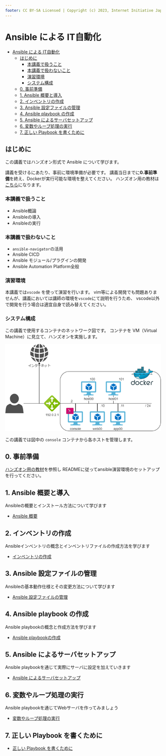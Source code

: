 ```yaml
---
footer: CC BY-SA Licensed | Copyright (c) 2023, Internet Initiative Japan Inc.
---
```


# Ansible による IT自動化

- [Ansible による IT自動化](#ansible-による-it自動化)
  - [はじめに](#はじめに)
    - [本講義で扱うこと](#本講義で扱うこと)
    - [本講義で扱わないこと](#本講義で扱わないこと)
    - [演習環境](#演習環境)
    - [システム構成](#システム構成)
  - [0. 事前準備](#0-事前準備)
  - [1. Ansible 概要と導入](#1-ansible-概要と導入)
  - [2. インベントリの作成](#2-インベントリの作成)
  - [3. Ansible 設定ファイルの管理](#3-ansible-設定ファイルの管理)
  - [4. Ansible playbook の作成](#4-ansible-playbook-の作成)
  - [5. Ansible によるサーバセットアップ](#5-ansible-によるサーバセットアップ)
  - [6. 変数やループ処理の実行](#6-変数やループ処理の実行)
  - [7. 正しい Playbook を書くために](#7-正しい-playbook-を書くために)


## はじめに

この講義ではハンズオン形式で Ansible について学びます。

講義を受けるにあたり、事前に環境準備が必要です。
講義当日までに**0.事前準備**を終え、Dockerが実行可能な環境を整えてください。
ハンズオン用の教材は[こちら](https://github.com/iij/ansible-exercise)になります。


### 本講義で扱うこと

- Ansible概論
- Ansibleの導入
- Ansibleの実行

### 本講義で扱わないこと

- `ansible-navigator`の活用
- Ansible CICD
- Ansible モジュール/プラグインの開発
- Ansible Automation Platform全般

### 演習環境

本講義では`vscode` を使って演習を行います。
vim等による開発でも問題ありませんが、講義においては講師の環境を`vscode`にて説明を行うため、
vscode以外で開発を行う場合は適宜自身で読み替えてください。

### システム構成

この講義で使用するコンテナのネットワーク図です。
コンテナを VM（Virtual Machine）に見立て、ハンズオンを実施します。

![ネットワーク図](./images/network.drawio.png)

この講義では図中の `console` コンテナから各ホストを管理します。

## 0. 事前準備

[ハンズオン用の教材](https://github.com/iij/ansible-exercise)を参照し
READMEに従ってansible演習環境のセットアップを行ってください。

## 1. Ansible 概要と導入

Ansibleの概要とインストール方法について学びます

- [Ansible 概要](./INTRODUCTION.md)

## 2. インベントリの作成

Ansibleインベントリの概念とインベントリファイルの作成方法を学びます
- [インベントリの作成](./CREATE_INVENTORY.md)

## 3. Ansible 設定ファイルの管理

Ansibleの基本動作仕様とその変更方法について学びます
- [Ansible 設定ファイルの管理](./MANAGE_SETTINGS.md)

## 4. Ansible playbook の作成

Ansible playbookの概念と作成方法を学びます
- [Ansible playbookの作成](./CREATE_PLAYBOOK.md)

## 5. Ansible によるサーバセットアップ

Ansible playbookを通じて実際にサーバに設定を加えていきます
- [Ansible によるサーバセットアップ](./CREATE_SERVER.md)

## 6. 変数やループ処理の実行

Ansible playbookを通じてWebサーバを作ってみましょう
- [変数やループ処理の実行](./USE_VARIABLE.md)

## 7. 正しい Playbook を書くために

- [正しい Playbook を書くために](./ANSIBLE_CODE_STYLE.md)

<credit-footer/>
